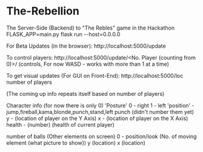 # The-Rebellion
The Server-Side (Backend) to "The Rebles" game in the Hackathon
FLASK_APP=main.py flask run --host=0.0.0.0

For Beta Updates (in the browser):
http://localhost:5000/update

To control players: 
http://localhost:5000/update/<No. Player (counting from 0)>/ (controls, For now WASD - works with more than 1 at a time)

To get visual updates (For GUI on Front-End):
http://localhost:5000/loc
number of players

(The coming up info repeats itself based on number of players)

Character info (for now there is only 0)
'Posture' 0    - right 1 - left
'position'     - jump,fireball,kama,blonde,punch,stand,left punch (didn't number them yet)
y              - (location of player on the Y Axis)
x              - (location of player on the X Axis) 
health         - (number) (health of current player)




number of balls (Other elements on screen)
0 - position/look (No. of moving element (what picture to show))
y (location)
x (location)
